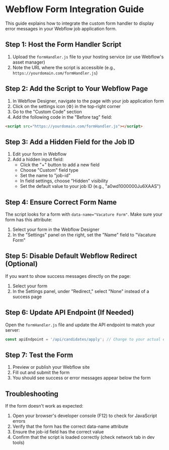 # Webflow Form Integration Guide

This guide explains how to integrate the custom form handler to display error messages in your Webflow job application form.

## Step 1: Host the Form Handler Script

1. Upload the `formHandler.js` file to your hosting service (or use Webflow's asset manager)
2. Note the URL where the script is accessible (e.g., `https://yourdomain.com/formHandler.js`)

## Step 2: Add the Script to Your Webflow Page

1. In Webflow Designer, navigate to the page with your job application form
2. Click on the settings icon (⚙️) in the top-right corner
3. Go to the "Custom Code" section
4. Add the following code in the "Before </body> tag" field:

```html
<script src="https://yourdomain.com/formHandler.js"></script>
```

## Step 3: Add a Hidden Field for the Job ID

1. Edit your form in Webflow
2. Add a hidden input field:
   - Click the "+" button to add a new field
   - Choose "Custom" field type
   - Set the name to "job-id"
   - In field settings, choose "Hidden" visibility
   - Set the default value to your job ID (e.g., "a0wd1000000Ju6XAAS")

## Step 4: Ensure Correct Form Name

The script looks for a form with `data-name="Vacature Form"`. Make sure your form has this attribute:

1. Select your form in the Webflow Designer
2. In the "Settings" panel on the right, set the "Name" field to "Vacature Form"

## Step 5: Disable Default Webflow Redirect (Optional)

If you want to show success messages directly on the page:

1. Select your form
2. In the Settings panel, under "Redirect," select "None" instead of a success page

## Step 6: Update API Endpoint (If Needed)

Open the `formHandler.js` file and update the API endpoint to match your server:

```javascript
const apiEndpoint = '/api/candidates/apply'; // Change to your actual endpoint
```

## Step 7: Test the Form

1. Preview or publish your Webflow site
2. Fill out and submit the form
3. You should see success or error messages appear below the form

## Troubleshooting

If the form doesn't work as expected:

1. Open your browser's developer console (F12) to check for JavaScript errors
2. Verify that the form has the correct data-name attribute
3. Ensure the job-id field has the correct value
4. Confirm that the script is loaded correctly (check network tab in dev tools) 